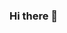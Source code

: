 ### Hi there 👋

<!--
**catrock31/catrock31** is a ✨ _special_ ✨ repository because its `README.md` (this file) appears on your GitHub profile.

[![@catrock31's Holopin board](https://holopin.io/api/user/board?user=catrock31)](https://holopin.io/@catrock31)

- 🔭 I’m currently working on ...
- 🌱 I’m currently learning ...
- 👯 I’m looking to collaborate on ...
- 🤔 I’m looking for help with ...
- 💬 Ask me about ...
- 📫 How to reach me: ...
- 😄 Pronouns: He/Him they them is chill
- ⚡ Fun fact: ...
-->
